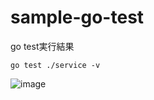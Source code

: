 # sample-go-test

go test実行結果

`go test ./service -v`

![image](https://github.com/user-attachments/assets/102204a1-706c-4642-b982-97a163e1275c)
